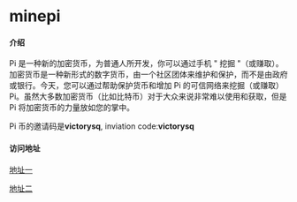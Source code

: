 # minepi

#### 介绍
Pi 是一种新的加密货币，为普通人所开发，你可以通过手机 " 挖掘 "（或赚取）。 加密货币是一种新形式的数字货币，由一个社区团体来维护和保护，而不是由政府或银行。今天，您可以通过帮助保护货币和增加 Pi 的可信网络来挖掘（或赚取）Pi。虽然大多数加密货币（比如比特币）对于大众来说非常难以使用和获取，但是Pi 将加密货币的力量放如您的掌中。

Pi 币的邀请码是**victorysq**, inviation code:**victorysq**

#### 访问地址

[地址一](https://minepi.gitee.io/)

[地址二](https://minpi.github.io/)

